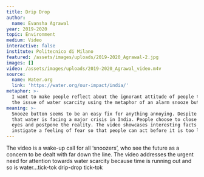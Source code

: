 ```yaml
---
title: Drip Drop
author:
  name: Evansha Agrawal
year: 2019-2020
topic: Environment
medium: Video
interactive: false
institute: Politecnico di Milano
featured: /assets/images/uploads/2019-2020_Agrawal-2.jpg
images: []
video: /assets/images/uploads/2019-2020_Agrawal_video.m4v
source:
  name: Water.org
  link: 'https://water.org/our-impact/india/'
metaphor: >-
  I want to make people reflect about the ignorant attitude of people towards
  the issue of water scarcity using the metaphor of an alarm snooze button.
meaning: >-
  Snooze button seems to be an easy fix for anything annoying. Despite knowing
  that water is facing a major crisis in India. People choose to close their
  eyes and postpone the reality. The video showcases interesting facts and
  instigate a feeling of fear so that people can act before it is too late.
---
```

The video is a wake-up call for all ‘snoozers’, who see the future as a concern to be dealt with far down the line. The video addresses the urgent need for attention towards water scarcity because time is running out and so is water…tick-tok drip-drop tick-tok